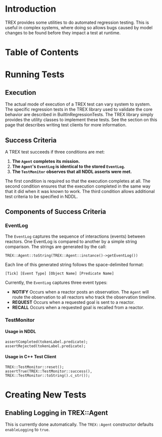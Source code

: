 # Introduction #
TREX provides some utilities to do automated regression testing. This is useful in complex systems, where doing so allows bugs caused by model changes to be found before they impact a test at runtime.

# Table of Contents #


# Running Tests #

## Execution ##
The actual mode of execution of a TREX test can vary system to system. The specific regression tests in the TREX library used to validate the core behavior are described in BuiltInRegressionTests. The TREX library simply provides the utility classes to implement these tests. See the section on this page that describes writing test clients for more information.

## Success Criteria ##
A TREX test succeeds if three conditions are met:
  1. **The `Agent` completes its mission.**
  1. **The `Agent`'s `EventLog` is identical to the stored `EventLog`.**
  1. **The `TestMonitor` observes that all NDDL asserts were met.**

The first condition is required so that the execution completes at all. The second condition ensures that the execution completed in the same way that it did when it was known to work. The third condition allows additional test criteria to be specified in NDDL.

## Components of Success Criteria ##
### EventLog ###
The `EventLog` captures the sequence of interactions (events) between reactors. One EventLog is compared to another by a simple string comparison. The strings are generated by the call:
```
TREX::Agent::toString(TREX::Agent::instance()->getEventLog())
```

Each line of this generated string follows the space-delimited format:
```
[Tick] [Event Type] [Object Name] [Predicate Name]
```

Currently, the `EventLog` captures three event types:
  * **NOTIFY** Occurs when a reactor posts an observation. The `Agent` will route the observation to all reactors who track the observation timeline.
  * **REQUEST** Occurs when a requested goal is sent to a reactor.
  * **RECALL** Occurs when a requested goal is recalled from a reactor.

### TestMonitor ###
#### Usage in NDDL ####
```
assertCompleted(tokenLabel.predicate);
assertRejected(tokenLabel.predicate);
```
#### Usage in C++ Test Client ####
```
TREX::TestMonitor::reset();
assertTrue(TREX::TestMonitor::success(), TREX::TestMonitor::toString().c_str());
```

# Creating New Tests #
## Enabling Logging in TREX::Agent ##
This is currently done automatically. The `TREX::Agent` constructor defaults `enableLogging` to `true`.
